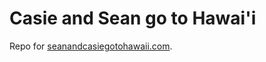 # Casie and Sean go to Hawai'i

Repo for [seanandcasiegotohawaii.com](http://casieandseangotohawaii.com/).
